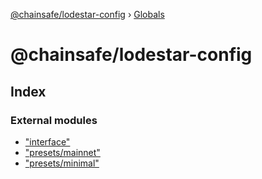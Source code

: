 [@chainsafe/lodestar-config](README.md) › [Globals](globals.md)

# @chainsafe/lodestar-config

## Index

### External modules

* ["interface"](modules/_interface_.md)
* ["presets/mainnet"](modules/_presets_mainnet_.md)
* ["presets/minimal"](modules/_presets_minimal_.md)
